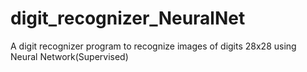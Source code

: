 # digit_recognizer_NeuralNet
A digit recognizer program to recognize images of digits 28x28 using Neural Network(Supervised)
